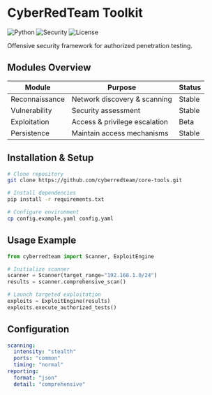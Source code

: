 # CyberRedTeam Toolkit

![Python](https://img.shields.io/badge/Python-3.8+-blue)
![Security](https://img.shields.io/badge/Security-RedTeam-red)
![License](https://img.shields.io/badge/License-GPL3.0-green)

Offensive security framework for authorized penetration testing.

## Modules Overview

| Module | Purpose | Status |
|--------|---------|---------|
| Reconnaissance | Network discovery & scanning | Stable |
| Vulnerability | Security assessment | Stable |
| Exploitation | Access & privilege escalation | Beta |
| Persistence | Maintain access mechanisms | Stable |

## Installation & Setup

```bash
# Clone repository
git clone https://github.com/cyberredteam/core-tools.git

# Install dependencies
pip install -r requirements.txt

# Configure environment
cp config.example.yaml config.yaml
```

## Usage Example

```python
from cyberredteam import Scanner, ExploitEngine

# Initialize scanner
scanner = Scanner(target_range="192.168.1.0/24")
results = scanner.comprehensive_scan()

# Launch targeted exploitation
exploits = ExploitEngine(results)
exploits.execute_authorized_tests()
```

## Configuration

```yaml
scanning:
  intensity: "stealth"
  ports: "common"
  timing: "normal"
reporting:
  format: "json"
  detail: "comprehensive"
```
